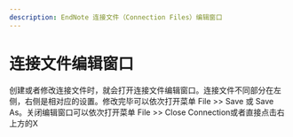 ```yaml
---
description: EndNote 连接文件（Connection Files）编辑窗口
---
```


# 连接文件编辑窗口

创建或者修改连接文件时，就会打开连接文件编辑窗口。连接文件不同部分在左侧，右侧是相对应的设置。修改完毕可以依次打开菜单 File &gt;&gt; Save 或 Save As。关闭编辑窗口可以依次打开菜单 File &gt;&gt; Close Connection或者直接点击右上方的X

